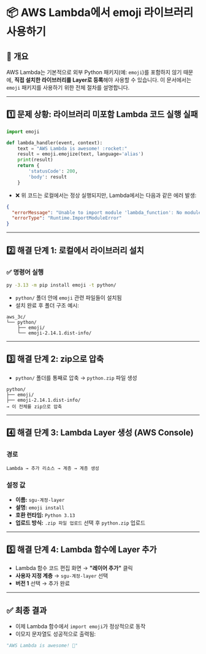 # 📦 AWS Lambda에서 emoji 라이브러리 사용하기

## 🧩 개요

AWS Lambda는 기본적으로 외부 Python 패키지(예: `emoji`)를 포함하지 않기 때문에, **직접 설치한 라이브러리를 Layer로 등록**해야 사용할 수 있습니다. 이 문서에서는 `emoji` 패키지를 사용하기 위한 전체 절차를 설명합니다.

---

## 1️⃣ 문제 상황: 라이브러리 미포함 Lambda 코드 실행 실패

```python
import emoji

def lambda_handler(event, context):
    text = "AWS Lambda is awesome! :rocket:"
    result = emoji.emojize(text, language='alias')
    print(result)
    return {
        'statusCode': 200,
        'body': result
    }
```

- ❌ 위 코드는 로컬에서는 정상 실행되지만, Lambda에서는 다음과 같은 에러 발생:

```json
{
  "errorMessage": "Unable to import module 'lambda_function': No module named 'emoji'",
  "errorType": "Runtime.ImportModuleError"
}
```

---

## 2️⃣ 해결 단계 1: 로컬에서 라이브러리 설치

### ✅ 명령어 실행
```bash
py -3.13 -m pip install emoji -t python/
```

- `python/` 폴더 안에 `emoji` 관련 파일들이 설치됨
- 설치 완료 후 폴더 구조 예시:
```
aws_3c/
└── python/
    ├── emoji/
    └── emoji-2.14.1.dist-info/
```

---

## 3️⃣ 해결 단계 2: zip으로 압축

- `python/` 폴더를 통째로 압축 → `python.zip` 파일 생성

```
python/
├── emoji/
├── emoji-2.14.1.dist-info/
→ 이 전체를 zip으로 압축
```

---

## 4️⃣ 해결 단계 3: Lambda Layer 생성 (AWS Console)

### 경로
```
Lambda → 추가 리소스 → 계층 → 계층 생성
```

### 설정 값
- **이름:** `sgu-계정-layer`
- **설명:** `emoji install`
- **호환 런타임:** `Python 3.13`
- **업로드 방식:** `.zip 파일 업로드` 선택 후 `python.zip` 업로드

---

## 5️⃣ 해결 단계 4: Lambda 함수에 Layer 추가

- Lambda 함수 코드 편집 화면 → **"레이어 추가"** 클릭
- **사용자 지정 계층** → `sgu-계정-layer` 선택
- **버전 1** 선택 → 추가 완료

---

## ✅ 최종 결과

- 이제 Lambda 함수에서 `import emoji`가 정상적으로 동작
- 이모지 문자열도 성공적으로 출력됨:

```python
"AWS Lambda is awesome! 🚀"
```
